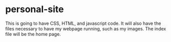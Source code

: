 # personal-site
This is going to have CSS, HTML, and javascript code. It will also have the files necessary to have my webpage running, such as my images. 
The index file will be the home page. 
